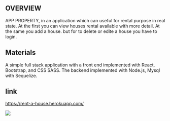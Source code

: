 
## OVERVIEW

APP PROPERTY, in an application which  can useful for rental purpose in real state. At the first you can view houses rental available with more detail. At the same you add a house. but for to delete or edite a house you have to login.


## Materials 
 A simple full stack application with a front end implemented with React, Bootstrap, and CSS SASS. The backend implemented with Node.js, Mysql with Sequelize. 

 ## link  

 https://rent-a-house.herokuapp.com/

 ![](./client/src/images/rent1)


